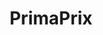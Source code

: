 ---
title: "PrimaPrix"
url: /madrid/primaprix-calle-del-doctor-esquerdo/
shop: tienda de variedades
---